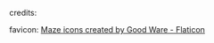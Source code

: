 credits:

favicon:
<a href="https://www.flaticon.com/free-icons/maze" title="maze icons">Maze icons created by Good Ware - Flaticon</a>